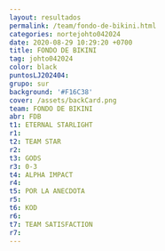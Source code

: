 ```yaml
---
layout: resultados
permalink: /team/fondo-de-bikini.html
categories: nortejohto042024
date: 2020-08-29 10:29:20 +0700
title: FONDO DE BIKINI
tag: johto042024
color: black
puntosLJ202404: 
grupo: sur
background: '#F16C38'
cover: /assets/backCard.png
team: FONDO DE BIKINI
abr: FDB
t1: ETERNAL STARLIGHT
r1:
t2: TEAM STAR
r2:
t3: GODS
r3: 0-3
t4: ALPHA IMPACT
r4: 
t5: POR LA ANECDOTA
r5: 
t6: KOD
r6:
t7: TEAM SATISFACTION
r7: 
---
```



